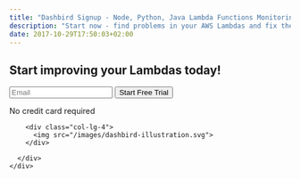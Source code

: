 ```yaml
---
title: "Dashbird Signup - Node, Python, Java Lambda Functions Monitoring & Debugging"
description: "Start now - find problems in your AWS Lambdas and fix them today. The setup only takes 5 minutes and applies to all functions. No code changes necessary."
date: 2017-10-29T17:50:03+02:00
---
```


<section class="container-fluid dark-bg pt-5 pb-5">
  <div class="row justify-content-md-center">
    <div class="col-lg-10">
      <div class="row justify-content-md-center align-items-center">
        <div class="col-lg-6">
          <h2>Start improving your Lambdas today!</h2>
          <div class="pt-2 pr-5">
            <form method="post" action="https://app.dashbird.io/auth/register">
              <label class="input-group">
                  <input type="email" class="form-control" placeholder='Email' name="email" required>
                  <button class="input-group-addon">Start Free Trial</button>
              </label>
            </form>
            <p class="text-center gray small">No credit card required</p>
          </div>
        </div>

        <div class="col-lg-4">
          <img src="/images/dashbird-illustration.svg">
        </div>

      </div>
    </div>
  </div>
</section>

